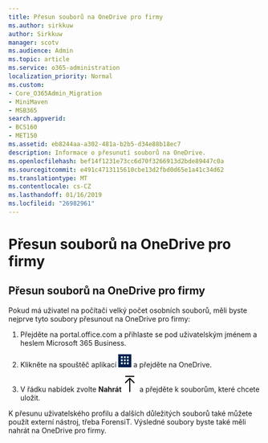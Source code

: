 ```yaml
---
title: Přesun souborů na OneDrive pro firmy
ms.author: sirkkuw
author: Sirkkuw
manager: scotv
ms.audience: Admin
ms.topic: article
ms.service: o365-administration
localization_priority: Normal
ms.custom:
- Core_O365Admin_Migration
- MiniMaven
- MSB365
search.appverid:
- BCS160
- MET150
ms.assetid: eb8244aa-a302-481a-b2b5-d34e88b18ec7
description: Informace o přesunutí souborů na OneDrive.
ms.openlocfilehash: bef14f1231e73cc6d70f3266913d2bde89447c0a
ms.sourcegitcommit: e491c4713115610cbe13d2fbd0d65e1a41c34d62
ms.translationtype: MT
ms.contentlocale: cs-CZ
ms.lasthandoff: 01/16/2019
ms.locfileid: "26982961"
---
```

# <a name="move-files-to-onedrive-for-business"></a>Přesun souborů na OneDrive pro firmy

## <a name="move-files-to-onedrive-for-business"></a>Přesun souborů na OneDrive pro firmy

Pokud má uživatel na počítači velký počet osobních souborů, měli byste nejprve tyto soubory přesunout na OneDrive pro firmy:
  
1. Přejděte na portal.office.com a přihlaste se pod uživatelským jménem a heslem Microsoft 365 Business.
    
2. Klikněte na spouštěč aplikací ![The app launcher icon in Office 365](media/7502f4ec-3c9a-435d-a7b4-b9cda85189a7.png) a přejděte na OneDrive. 
    
3. V řádku nabídek zvolte **Nahrát**![Upload](media/d9b963b8-10af-42e2-953d-360301b83d3c.png) a přejděte k souborům, které chcete uložit. 
    
K přesunu uživatelského profilu a dalších důležitých souborů také můžete použít externí nástroj, třeba ForensiT. Výsledné soubory byste také měli nahrát na OneDrive pro firmy.
  
